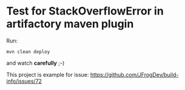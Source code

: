 # Test for StackOverflowError in artifactory maven plugin

Run:

    mvn clean deploy

and watch **carefully** ;-)

This project is example for issue:
https://github.com/JFrogDev/build-info/issues/72
